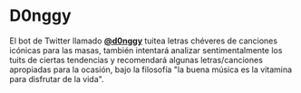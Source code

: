 # D0nggy

El bot de Twitter llamado **[@d0nggy](https://twitter.com/d0nggy)** tuitea letras chéveres de canciones icónicas para las masas, también intentará analizar sentimentalmente los tuits de ciertas tendencias y recomendará algunas letras/canciones apropiadas para la ocasión, bajo la filosofía "la buena música es la vitamina para disfrutar de la vida".

